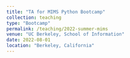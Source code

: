 ```yaml
---
title: "TA for MIMS Python Bootcamp"
collection: teaching
type: "Bootcamp"
permalink: /teaching/2022-summer-mims
venue: "UC Berkeley, School of Information"
date: 2022-08-01
location: "Berkeley, California"
---
```



